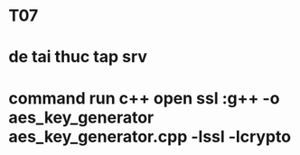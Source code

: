 # T07
# de tai thuc tap srv
# command run c++ open ssl :g++ -o aes_key_generator aes_key_generator.cpp -lssl -lcrypto

